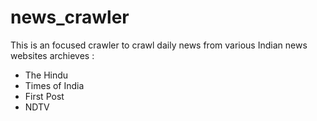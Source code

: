 # news_crawler
This is an focused crawler to crawl daily news from various Indian news websites archieves :
  * The Hindu
  * Times of India
  * First Post
  * NDTV
